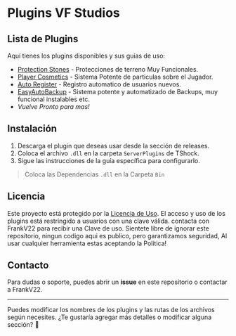 # Plugins VF Studios

## Lista de Plugins

Aquí tienes los plugins disponibles y sus guías de uso:

- [Protection Stones](./GUIDE/ProtectionStones.md) - Protecciones de terreno Muy Funcionales.
- [Player Cosmetics](./GUIDE/PlayerCosmetics.md) - Sistema Potente de particulas sobre el Jugador.
- [Auto Register](./GUIDE/AutoRegister.md) - Registro automatico de usuarios nuevos.
- [EasyAutoBackup](./GUIDE/EasyAutoBackup.md) - Sistema potente y automatizado de Backups, muy funcional instalables etc.
- *Vuelve Pronto para mas!*

## Instalación

1. Descarga el plugin que deseas usar desde la sección de releases.
2. Coloca el archivo `.dll` en la carpeta `ServerPlugins` de TShock.
3. Sigue las instrucciones de la guía específica para configurarlo.
> Coloca las Dependencias `.dll` en la Carpeta `Bin`

## Licencia

Este proyecto está protegido por la [Licencia de Uso](./LICENSE.md). El acceso y uso de los plugins está restringido a usuarios con una clave válida. contacta con FrankV22 para recibir una Clave de uso. Sientete libre de ignorar este repositorio, ningun codigo aqui es publico, pero garantizamos seguridad, Al usar cualquier herramienta estas aceptando la Politica!

## Contacto

Para dudas o soporte, puedes abrir un **issue** en este repositorio o contactar a FrankV22.

---

Puedes modificar los nombres de los plugins y las rutas de los archivos según necesites. ¿Te gustaría agregar más detalles o modificar alguna sección? 🚀
